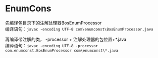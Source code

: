 # EnumCons

先编译包目录下的注解处理器BosEnumProcessor  
编译语句：`javac -encoding UTF-8 com\enumconst\BosEnumProcessor.java`


再编译带注解的类， -processor + 注解处理器的包位置+*.java  
编译语句：`javac -encoding UTF-8 -processor com.enumconst.BosEnumProcessor com\enumconst\*.java`
